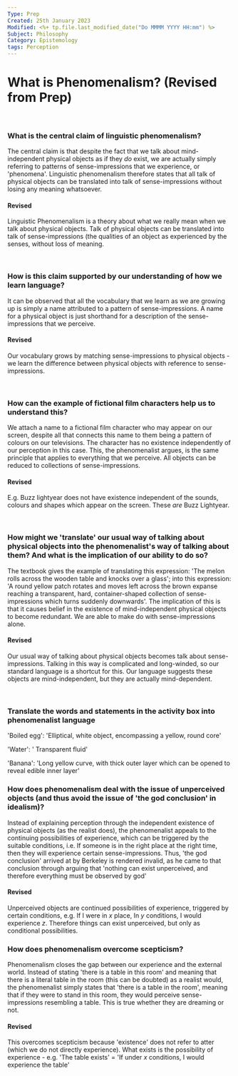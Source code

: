 ```yaml
---
Type: Prep
Created: 25th January 2023
Modified: <%+ tp.file.last_modified_date("Do MMMM YYYY HH:mm") %>
Subject: Philosophy
Category: Epistemology
tags: Perception
---
```


# What is Phenomenalism? (Revised from Prep)

</br>

### What is the central claim of linguistic phenomenalism?

The central claim is that despite the fact that we talk about mind-independent physical objects as if they *do* exist, we are actually simply referring to patterns of sense-impressions that we experience, or 'phenomena'. Linguistic phenomenalism therefore states that all talk of physical objects can be translated into talk of sense-impressions without losing any meaning whatsoever.

#### Revised

Linguistic Phenomenalism is a theory about what we really mean when we talk about physical objects. Talk of physical objects can be translated into talk of sense-impressions (the qualities of an object as experienced by the senses, without loss of meaning.

</br>

### How is this claim supported by our understanding of how we learn language?

It can be observed that all the vocabulary that we learn as we are growing up is simply a name attributed to a pattern of sense-impressions. A name for a physical object is just shorthand for a description of the sense-impressions that we perceive.

#### Revised

Our vocabulary grows by matching sense-impressions to physical objects - we learn the difference between physical objects with reference to sense-impressions.

</br>

### How can the example of fictional film characters help us to understand this?

We attach a name to a fictional film character who may appear on our screen, despite all that connects this name to them being a pattern of colours on our televisions. The character has no existence independently of our perception in this case. This, the phenomenalist argues, is the same principle that applies to everything that we perceive. All objects can be reduced to collections of sense-impressions.

#### Revised

E.g. Buzz lightyear does not have existence independent of the sounds, colours and shapes which appear on the screen. These *are* Buzz Lightyear.

</br>

### How might we 'translate' our usual way of talking about physical objects into the phenomenalist's way of talking about them? And what is the implication of our ability to do so?

The textbook gives the example of translating this expression: 'The melon rolls across the wooden table and knocks over a glass'; into this expression: 'A round yellow patch rotates and moves left across the brown expanse reaching a transparent, hard, container-shaped collection of sense-impressions which turns suddenly downwards'. The implication of this is that it causes belief in the existence of mind-independent physical objects to become redundant. We are able to make do with sense-impressions alone.

#### Revised
Our usual way of talking about physical objects becomes talk about sense-impressions. Talking in this way is complicated and long-winded, so our standard language is a shortcut for this. Our language suggests these objects are mind-independent, but they are actually mind-dependent.

</br>

### Translate the words and statements in the activity box into phenomenalist language

'Boiled egg': 'Elliptical, white object, encompassing a yellow, round core'

'Water': ' Transparent fluid'

'Banana': 'Long yellow curve, with thick outer layer which can be opened to reveal edible inner layer'
</br>

### How does phenomenalism deal with the issue of unperceived objects (and thus avoid the issue of 'the god conclusion' in idealism)?

Instead of explaining perception through the independent existence of physical objects (as the realist does), the phenomenalist appeals to the continuing possibilities of experience, which can be triggered by the suitable conditions, i.e. If someone is in the right place at the right time, then they will experience certain sense-impressions. Thus, 'the god conclusion' arrived at by Berkeley is rendered invalid, as he came to that conclusion through arguing that 'nothing can exist unperceived, and therefore everything must be observed by god'

#### Revised

Unperceived objects are continued possibilities of experience, triggered by certain conditions, e.g. If I were in $x$ place, In $y$ conditions, I would experience $z$. Therefore things can exist unperceived, but only as conditional possibilities.
</br>

### How does phenomenalism overcome scepticism?

Phenomenalism closes the gap between our experience and the external world. Instead of stating 'there is a table in this room' and meaning that there is a literal table in the room (this can be doubted) as a realist would, the phenomenalist simply states that 'there is a table in the room', meaning that if they were to stand in this room, they would perceive sense-impressions resembling a table. This is true whether they are dreaming or not.

#### Revised

This overcomes scepticism because 'existence' does not refer to  atter (which we do not directly experience). What exists is the possibility of experience - e.g. 'The table exists' = 'If under $x$ conditions, I would experience the table'

